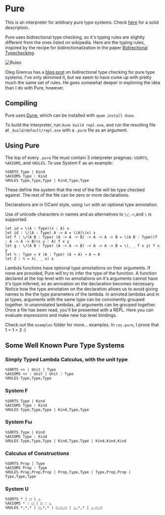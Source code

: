 # Pure
This is an interpreter for arbitrary pure type systems. Check [here](https://en.wikipedia.org/wiki/Pure_type_system) for a solid description.

Pure uses bidirectional type checking, so it's typing rules are slightly different from the ones listed on wikipedia. Here are the typing rules, inspired by the recipe for bidirectionalization in the paper [Bidirectional Typechecking](https://arxiv.org/abs/1908.05839).

![Rules](https://i.imgur.com/je1Cumj.png)
 
Oleg Grenrus has a [blog post](https://oleg.fi/gists/posts/2020-08-03-bidi-pts.html) on bidirectional type checking for pure type systems. I've only skimmed it, but we seem to have come up with pretty much the same set of rules. He goes somewhat deeper in exploring the idea than I do with Pure, however.

## Compiling

Pure uses [Dune](https://github.com/ocaml/dune), which can be installed with `opam install dune`. 

To build the interpreter, run `dune build repl.exe`, and run the resulting file at `_build/default/repl.exe` with a `.pure` file as an argument.

## Using Pure

The top of every `.pure` file must contain 3 interpreter pragmas: `%SORTS`, `%AXIOMS`, and `%RULES`. To use System F as an example:

```
%SORTS Type | Kind
%AXIOMS Type : Kind
%RULES Type,Type,Type | Kind,Type,Type
```
These define the system that the rest of the file will be type checked against. The rest of the file can be zero or more declarations.

Declarations are in OCaml style, using `let` with an optional type annotation.

Use of unicode characters in names and as alternatives to `\/`,`->`,and `\` is supported.
```
let id = \(A : Type)(x : A) x
let id : \/(A : Type) A -> A = \(A)\(x) x
let f : \/(A B : Type) (A -> A -> B) -> A -> A -> B = \(A B : Type)(f : A -> A -> B)(x y : A) f x y
let g : \/(A B : Type) (A -> A -> B) -> A -> A -> B = \(_ _ f x y) f x y
let ℕ : Type = ∀ (A : Type) (A → A) → A → A
let Z : ℕ = λ(_ _ x) x 
```
Lambda functions have optional type annotations on their arguments. If none are provided, Pure will try to infer the type of the function. 
A function declared at the top level with no annotations on it's arguments cannot have it's type inferred, so an annoation on the declaration becomes necessary.
Notice how the type annotation on the declaration allows us to avoid giving names to the the type parameters of the lambda.
In annoted lambdas and in pi types, arguments with the same type can be conviniently grouped together. In unannotated lambdas, all arguments can be grouped together.
Once a file has been read, you'll be presented with a REPL. Here you can evaluate expressions and make new top level bindings.

Check out the `examples` folder for more... examples. In `coc.pure`, I prove that 1 + 1 = 2 :)

## Some Well Known Pure Type Systems
### Simply Typed Lambda Calculus, with the unit type
```
%SORTS <> | Unit | Type
%AXIOMS <> : Unit | Unit : Type
%RULES Type,Type,Type
```

### System F
```
%SORTS Type | Kind
%AXIOMS Type : Kind
%RULES Type,Type,Type | Kind,Type,Type
```

### System Fω
```
%SORTS Type | Kind
%AXIOMS Type : Kind
%RULES Type,Type,Type | Kind,Type,Type | Kind,Kind,Kind
```

### Calculus of Constructions
```
%SORTS Prop | Type
%AXIOMS Prop : Type
%RULES Prop,Prop,Prop | Prop,Type,Type | Type,Prop,Prop | Type,Type,Type
```

### System U
```
%SORTS * | □ | △
%AXIOMS * : □ | □ : △
%RULES *,*,* | □,*,* | □,□,□ | △,*,* | △,□,□
```



 
